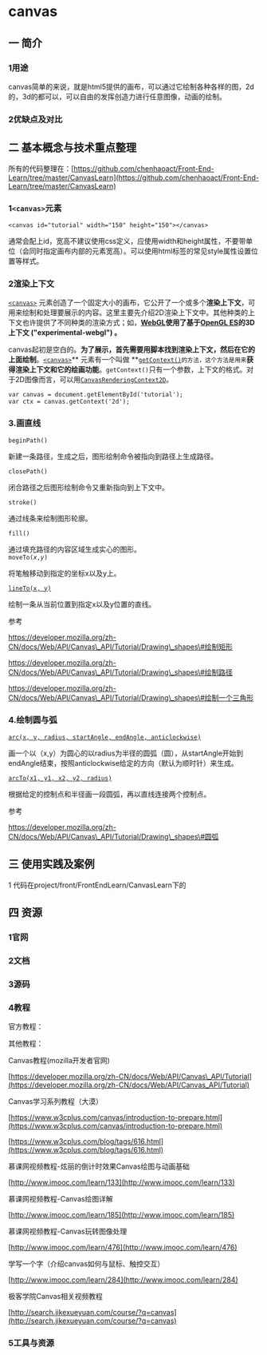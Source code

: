 # canvas

## 一 简介

### 1用途

canvas简单的来说，就是html5提供的画布，可以通过它绘制各种各样的图，2d的，3d的都可以，可以自由的发挥创造力进行任意图像，动画的绘制。

### 2优缺点及对比

## 二 基本概念与技术重点整理

所有的代码整理在：[https://github.com/chenhaoact/Front-End-Learn/tree/master/CanvasLearn](https://github.com/chenhaoact/Front-End-Learn/tree/master/CanvasLearn)

### 1`<canvas>`元素

```
<canvas id="tutorial" width="150" height="150"></canvas>
```

通常会配上id，宽高不建议使用css定义，应使用width和height属性，不要带单位（会同时指定画布内部的元素宽高）。可以使用html标签的常见style属性设置位置等样式。

### 2渲染上下文

[`<canvas>`](https://developer.mozilla.org/zh-CN/docs/Web/HTML/Element/canvas) 元素创造了一个固定大小的画布，它公开了一个或多个**渲染上下文**，可用来绘制和处理要展示的内容。这里主要先介绍2D渲染上下文中。其他种类的上下文也许提供了不同种类的渲染方式；如，[**WebGL**](https://developer.mozilla.org/en-US/docs/Web/WebGL)**使用了基于**[**OpenGL ES**](http://www.khronos.org/opengles/)**的3D上下文 \("experimental-webgl"\) 。**

canvas起初是空白的。**为了展示，首先需要用脚本找到渲染上下文，然后在它的上面绘制**。[`<canvas>`](https://developer.mozilla.org/zh-CN/docs/Web/HTML/Element/canvas)** 元素有一个叫做 **[`getContext()`](https://developer.mozilla.org/zh-CN/docs/Web/API/HTMLCanvasElement/getContext)`的方法，这个方法是用来`**获得渲染上下文和它的绘画功能**。`getContext()`只有一个参数，上下文的格式。对于2D图像而言，可以用[`CanvasRenderingContext2D`](https://developer.mozilla.org/zh-CN/docs/Web/API/CanvasRenderingContext2D)。

```
var canvas = document.getElementById('tutorial');
var ctx = canvas.getContext('2d');
```

### 3.画直线

`beginPath()`

新建一条路径，生成之后，图形绘制命令被指向到路径上生成路径。

`closePath()`

闭合路径之后图形绘制命令又重新指向到上下文中。

`stroke()`

通过线条来绘制图形轮廓。

`fill()`

通过填充路径的内容区域生成实心的图形。  
`moveTo(`_`x`_`,`_`y`_`)`

将笔触移动到指定的坐标x以及y上。

[`lineTo(x, y)`](https://developer.mozilla.org/zh-CN/docs/Web/API/CanvasRenderingContext2D/lineTo)

绘制一条从当前位置到指定x以及y位置的直线。

参考

https://developer.mozilla.org/zh-CN/docs/Web/API/Canvas\_API/Tutorial/Drawing\_shapes\#绘制矩形

https://developer.mozilla.org/zh-CN/docs/Web/API/Canvas\_API/Tutorial/Drawing\_shapes\#绘制路径

https://developer.mozilla.org/zh-CN/docs/Web/API/Canvas\_API/Tutorial/Drawing\_shapes\#绘制一个三角形

### 4.绘制圆与弧

[`arc(x, y, radius, startAngle, endAngle, anticlockwise)`](https://developer.mozilla.org/zh-CN/docs/Web/API/CanvasRenderingContext2D/arc)

画一个以（x,y）为圆心的以radius为半径的圆弧（圆），从startAngle开始到endAngle结束，按照anticlockwise给定的方向（默认为顺时针）来生成。

[`arcTo(x1, y1, x2, y2, radius)`](https://developer.mozilla.org/zh-CN/docs/Web/API/CanvasRenderingContext2D/arcTo)

根据给定的控制点和半径画一段圆弧，再以直线连接两个控制点。

参考

https://developer.mozilla.org/zh-CN/docs/Web/API/Canvas\_API/Tutorial/Drawing\_shapes\#圆弧

## 

## 三 使用实践及案例

1 代码在project/front/FrontEndLearn/CanvasLearn下的

## 四 资源

### 1官网

### 2文档

### 3源码

### 4教程

官方教程：

其他教程：

Canvas教程\(mozilla开发者官网\)

[https://developer.mozilla.org/zh-CN/docs/Web/API/Canvas\_API/Tutorial](https://developer.mozilla.org/zh-CN/docs/Web/API/Canvas_API/Tutorial)

Canvas学习系列教程（大漠）

[https://www.w3cplus.com/canvas/introduction-to-prepare.html](https://www.w3cplus.com/canvas/introduction-to-prepare.html)

[https://www.w3cplus.com/blog/tags/616.html](https://www.w3cplus.com/blog/tags/616.html)

慕课网视频教程-炫丽的倒计时效果Canvas绘图与动画基础

[http://www.imooc.com/learn/133](http://www.imooc.com/learn/133)

慕课网视频教程-Canvas绘图详解

[http://www.imooc.com/learn/185](http://www.imooc.com/learn/185)

慕课网视频教程-Canvas玩转图像处理

[http://www.imooc.com/learn/476](http://www.imooc.com/learn/476)

学写一个字（介绍canvas如何与鼠标、触控交互）

[http://www.imooc.com/learn/284](http://www.imooc.com/learn/284)

极客学院Canvas相关视频教程

[http://search.jikexueyuan.com/course/?q=canvas](http://search.jikexueyuan.com/course/?q=canvas)

### 5工具与资源



